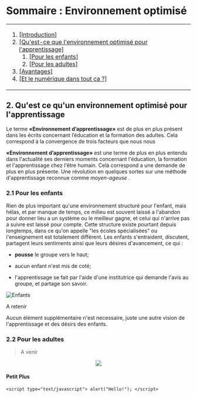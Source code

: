 # Sommaire : Environnement optimisé
<table>
	<tr>
		<td>	
			<ol>														
<li><a href="intro.md">[Introduction]<br>														
<li><a href="environnement.md">[Qu'est-ce que l'environnement optimisé pour l'apprentissage]</a><br>
			<ol>		
<li><a href="#enfants">	[Pour les enfants]</a><br>									
<li><a href="#adultes">	[Pour les adultes]</a><br></li>
			</ol>									
<li><a href="avantage.md">[Avantages]</a><br>														
<li><a href="numerique.md">[Et le numérique dans tout ca ?]<br></li>
			</ol>
		</td>
	</tr>	
</table>




## 2. Qu'est ce qu'un environnement optimisé pour l'apprentissage 

Le terme **«Environnement d’apprentissage»** est de plus en plus présent dans les écrits concernant l’éducation et la formation des adultes. Cela correspond à la convergence de trois facteurs que nous nous

**«Environnement d’apprentissage»** est une terme de plus en plus entendu dans l'actualité ses derniers moments concernant l'éducation, la formation et l'apprentissage chez l'être humain.
Celà correspond a une demande de plus en plus présente. Une révolution en quelques sortes sur une méthode d'apprentissage reconnue comme *moyen-ageuse* .


### 2.1 Pour les enfants

<div id="enfants"></div>
Rien de plus important qu'une environnement structuré pour l'enfant, mais hélas, et par manque de temps, ce milieu est souvent laissé a l'abandon pour donner lieu a un système ou le meilleur gagne, et celui qui n'arrive pas a suivre est laissé pour compte.
Cette structure existe pourtant depuis longtemps, dans ce qu'on appelle "les écoles spécialisées" ou l'enseignement est totalement différent.
Les enfants s'entraident, discutent, partagent leurs sentiments ainsi que leurs désires d'avancement, ce qui :

- **pousse** le groupe vers le haut;

- aucun enfant n'est mis de coté;

- l'apprentissage se fait par l'aide d'une institutrice qui demande l'avis  au groupe, et partage son savoir. 

![Enfants](https://www.biendansmoncorps.fr/wp-content/uploads/2017/08/enfant-ecole-bien-etre.jpg)

A retenir

Aucun élément supplémentaire n'est necessaire, juste une autre vision de l'apprentissage et des désirs des enfants.



### 2.2 Pour les adultes <a name="adultes"></a>
<div id="adultes"></div>

> A venir

<div align="center">

<img src="https://media2.giphy.com/media/jYAGkoghdmD9S/source.gif">
</div>


#### Petit Plus

`<script type="text/javascript">
    alert("Hello!");
</script>`